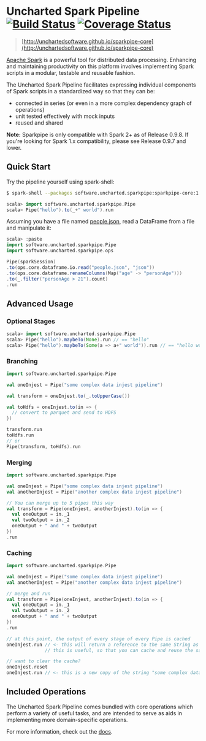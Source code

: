 # Uncharted Spark Pipeline &nbsp;[![Build Status](https://travis-ci.org/unchartedsoftware/sparkpipe-core.svg?branch=master)](https://travis-ci.org/unchartedsoftware/sparkpipe-core)&nbsp;[![Coverage Status](https://coveralls.io/repos/unchartedsoftware/sparkpipe-core/badge.svg?branch=master&service=github)](https://coveralls.io/github/unchartedsoftware/sparkpipe-core?branch=master)

> [http://unchartedsoftware.github.io/sparkpipe-core](http://unchartedsoftware.github.io/sparkpipe-core)

[Apache Spark](http://spark.apache.org/) is a powerful tool for distributed data processing. Enhancing and maintaining productivity on this platform involves implementing Spark scripts in a modular, testable and reusable fashion.

The Uncharted Spark Pipeline facilitates expressing individual components of Spark scripts in a standardized way so that they can be:

  - connected in series (or even in a more complex dependency graph of operations)
  - unit tested effectively with mock inputs
  - reused and shared

**Note:** Sparkpipe is only compatible with Spark 2+ as of Release 0.9.8. If you're looking for Spark 1.x compatibility, please see Release 0.9.7 and lower.

## Quick Start

Try the pipeline yourself using spark-shell:

```bash
$ spark-shell --packages software.uncharted.sparkpipe:sparkpipe-core:1.0.0
```

```scala
scala> import software.uncharted.sparkpipe.Pipe
scala> Pipe("hello").to(_+" world").run
```

Assuming you have a file named [people.json](https://raw.githubusercontent.com/apache/spark/master/examples/src/main/resources/people.json), read a DataFrame from a file and manipulate it:
```scala
scala> :paste
import software.uncharted.sparkpipe.Pipe
import software.uncharted.sparkpipe.ops

Pipe(sparkSession)
.to(ops.core.dataframe.io.read("people.json", "json"))
.to(ops.core.dataframe.renameColumns(Map("age" -> "personAge")))
.to(_.filter("personAge > 21").count)
.run
```

## Advanced Usage

### Optional Stages

```scala
scala> import software.uncharted.sparkpipe.Pipe
scala> Pipe("hello").maybeTo(None).run // == "hello"
scala> Pipe("hello").maybeTo(Some(a => a+" world")).run // == "hello world"
```

### Branching

```scala
import software.uncharted.sparkpipe.Pipe

val oneInjest = Pipe("some complex data injest pipeline")

val transform = oneInjest.to(_.toUpperCase())

val toHdfs = oneInjest.to(in => {
  // convert to parquet and send to HDFS
})

transform.run
toHdfs.run
// or
Pipe(transform, toHdfs).run
```

### Merging

```scala
import software.uncharted.sparkpipe.Pipe

val oneInjest = Pipe("some complex data injest pipeline")
val anotherInjest = Pipe("another complex data injest pipeline")

// You can merge up to 5 pipes this way
val transform = Pipe(oneInjest, anotherInjest).to(in => {
  val oneOutput = in._1
  val twoOutput = in._2
  oneOutput + " and " + twoOutput
})
.run
```

### Caching

```scala
import software.uncharted.sparkpipe.Pipe

val oneInjest = Pipe("some complex data injest pipeline")
val anotherInjest = Pipe("another complex data injest pipeline")

// merge and run
val transform = Pipe(oneInjest, anotherInjest).to(in => {
  val oneOutput = in._1
  val twoOutput = in._2
  oneOutput + " and " + twoOutput
})
.run

// at this point, the output of every stage of every Pipe is cached
oneInjest.run // <- this will return a reference to the same String as the one used inside transform!
              // this is useful, so that you can cache and reuse the same RDDs/DataFrames in multiple Pipes

// want to clear the cache?
oneInjest.reset
oneInjest.run // <- this is a new copy of the string "some complex data injest pipeline"
```

## Included Operations

The Uncharted Spark Pipeline comes bundled with core operations which perform a variety of useful tasks, and are intended to serve as aids in implementing more domain-specific operations.

For more information, check out the [docs](http://unchartedsoftware.github.io/sparkpipe-core).
